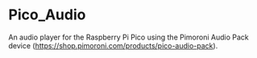 # Pico_Audio
An audio player for the Raspberry Pi Pico using the Pimoroni Audio Pack device (https://shop.pimoroni.com/products/pico-audio-pack).
